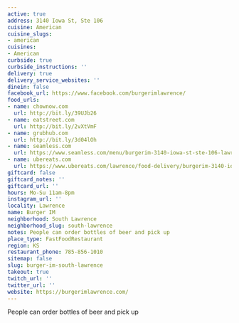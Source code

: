 ```yaml
---
active: true
address: 3140 Iowa St, Ste 106
cuisine: American
cuisine_slugs:
- american
cuisines:
- American
curbside: true
curbside_instructions: ''
delivery: true
delivery_service_websites: ''
dinein: false
facebook_url: https://www.facebook.com/burgerimlawrence/
food_urls:
- name: chownow.com
  url: http://bit.ly/39UJb26
- name: eatstreet.com
  url: http://bit.ly/2vXtVmF
- name: grubhub.com
  url: http://bit.ly/3d04lOh
- name: seamless.com
  url: https://www.seamless.com/menu/burgerim-3140-iowa-st-ste-106-lawrence/1244388
- name: ubereats.com
  url: https://www.ubereats.com/lawrence/food-delivery/burgerim-3140-iowa-street-ste-106/nNcgJ3kiQIaLdeRwU33BSw
giftcard: false
giftcard_notes: ''
giftcard_url: ''
hours: Mo-Su 11am-8pm
instagram_url: ''
locality: Lawrence
name: Burger IM
neighborhood: South Lawrence
neighborhood_slug: south-lawrence
notes: People can order bottles of beer and pick up
place_type: FastFoodRestaurant
region: KS
restaurant_phone: 785-856-1010
sitemap: false
slug: burger-im-south-lawrence
takeout: true
twitch_url: ''
twitter_url: ''
website: https://burgerimlawrence.com/
---
```


People can order bottles of beer and pick up